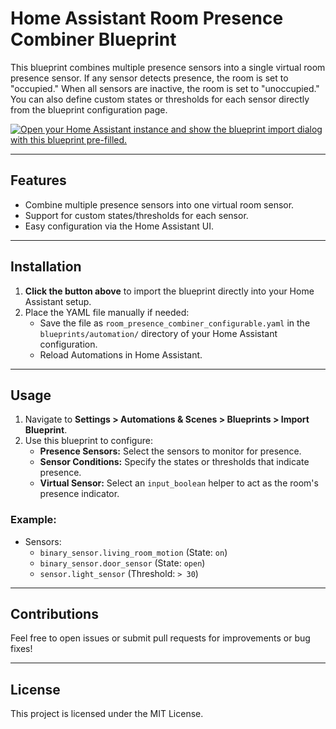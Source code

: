 # Home Assistant Room Presence Combiner Blueprint

This blueprint combines multiple presence sensors into a single virtual room presence sensor. If any sensor detects presence, the room is set to "occupied." When all sensors are inactive, the room is set to "unoccupied." You can also define custom states or thresholds for each sensor directly from the blueprint configuration page.

[![Open your Home Assistant instance and show the blueprint import dialog with this blueprint pre-filled.](https://my.home-assistant.io/badges/blueprint_import.svg)](https://my.home-assistant.io/redirect/blueprint_import/?url=https://github.com/ukit-network/home-assistant-room-presence-blueprint/blob/main/room_presence_combiner_configurable.yaml)

---

## Features
- Combine multiple presence sensors into one virtual room sensor.
- Support for custom states/thresholds for each sensor.
- Easy configuration via the Home Assistant UI.

---

## Installation

1. **Click the button above** to import the blueprint directly into your Home Assistant setup.
2. Place the YAML file manually if needed:
   - Save the file as `room_presence_combiner_configurable.yaml` in the `blueprints/automation/` directory of your Home Assistant configuration.
   - Reload Automations in Home Assistant.

---

## Usage

1. Navigate to **Settings > Automations & Scenes > Blueprints > Import Blueprint**.
2. Use this blueprint to configure:
   - **Presence Sensors:** Select the sensors to monitor for presence.
   - **Sensor Conditions:** Specify the states or thresholds that indicate presence.
   - **Virtual Sensor:** Select an `input_boolean` helper to act as the room's presence indicator.

### Example:
- Sensors:
  - `binary_sensor.living_room_motion` (State: `on`)
  - `binary_sensor.door_sensor` (State: `open`)
  - `sensor.light_sensor` (Threshold: `> 30`)

---

## Contributions
Feel free to open issues or submit pull requests for improvements or bug fixes!

---

## License
This project is licensed under the MIT License.